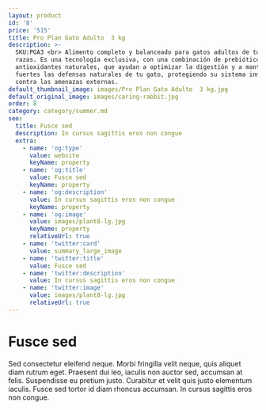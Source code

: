 ```yaml
---
layout: product
id: '8'
price: '515'
title: Pro Plan Gato Adulto  3 kg
description: >-
  SKU:PGA3 <br> Alimento completo y balanceado para gatos adultos de todas las
  razas. Es una tecnología exclusiva, con una combinación de prebióticos y
  antioxidantes naturales, que ayudan a optimizar la digestión y a mantener
  fuertes las defensas naturales de tu gato, protegiendo su sistema inmunológico
  contra las amenazas externas.
default_thumbnail_image: images/Pro Plan Gato Adulto  3 kg.jpg
default_original_image: images/caring-rabbit.jpg
order: 8
category: category/summer.md
seo:
  title: Fusce sed
  description: In cursus sagittis eros non congue
  extra:
    - name: 'og:type'
      value: website
      keyName: property
    - name: 'og:title'
      value: Fusce sed
      keyName: property
    - name: 'og:description'
      value: In cursus sagittis eros non congue
      keyName: property
    - name: 'og:image'
      value: images/plant8-lg.jpg
      keyName: property
      relativeUrl: true
    - name: 'twitter:card'
      value: summary_large_image
    - name: 'twitter:title'
      value: Fusce sed
    - name: 'twitter:description'
      value: In cursus sagittis eros non congue
    - name: 'twitter:image'
      value: images/plant8-lg.jpg
      relativeUrl: true
---
```


# Fusce sed

Sed consectetur eleifend neque. Morbi fringilla velit neque, quis aliquet diam rutrum eget. Praesent dui leo, iaculis non auctor sed, accumsan at felis. Suspendisse eu pretium justo. Curabitur et velit quis justo elementum iaculis. Fusce sed tortor id diam rhoncus accumsan. In cursus sagittis eros non congue.